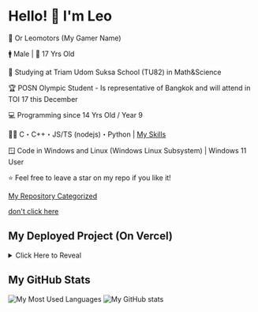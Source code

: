 # Hello! 👋 I'm Leo

🔖 Or Leomotors (My Gamer Name)

🚹 Male | 🎂 17 Yrs Old

🏫 Studying at Triam Udom Suksa School (TU82) in Math&Science

🏆 POSN Olympic Student - Is representative of Bangkok and will attend in TOI 17 this December

💻 Programming since 14 Yrs Old / Year 9

👨‍💻 C・C++・JS/TS (nodejs)・Python | [My Skills](./LanguageSkill.md)

🪟 Code in Windows and Linux (Windows Linux Subsystem) | Windows 11 User

⭐ Feel free to leave a star on my repo if you like it!

[My Repository Categorized](https://github.com/Leomotors/Leomotors/blob/main/Repository.md)

[don't click here](https://www.youtube.com/watch?v=dQw4w9WgXcQ)

## My Deployed Project (On Vercel)

<details>
 <summary>Click Here to Reveal</summary>

- [Website Vector Calculator 2](https://github.com/Leomotors/Website-Vector-Calculator-2) => [Vercel App](https://mini-vector-calculator.vercel.app)
- [My Repositories](https://github.com/Leomotors/my-repos) => [Vercel App](https://leomotors-repos.vercel.app)
- [Anime Captcha](https://github.com/Leomotors/anime-captcha) => [Vercel App](https://anime-captcha.vercel.app)

</details>

## My GitHub Stats

![My Most Used Languages](https://github-readme-stats.vercel.app/api/top-langs/?username=Leomotors&layout=compact&langs_count=10&count_private=true)
 ![My GitHub stats](https://github-readme-stats.vercel.app/api?username=Leomotors&count_private=true)

<!-- // auto generated by github but I will keep it
**Leomotors/Leomotors** is a ✨ _special_ ✨ repository because its `README.md` (this file) appears on your GitHub profile.

Here are some ideas to get you started:

- 🔭 I’m currently working on ... // NOT WORKING RN but maybe in the future
WRITTEN - 🌱 I’m currently learning ...
- 👯 I’m looking to collaborate on ...
- 🤔 I’m looking for help with ...
- 💬 Ask me about ...
- 📫 How to reach me: ...
- 😄 Pronouns: ...
- ⚡ Fun fact: ...
-->
